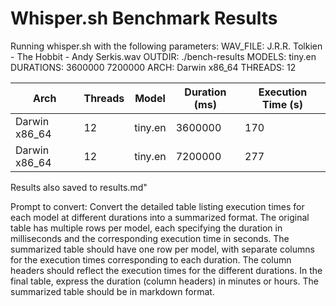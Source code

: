 # Whisper.sh Benchmark Results

Running whisper.sh with the following parameters:
WAV_FILE: J.R.R. Tolkien - The Hobbit - Andy Serkis.wav
OUTDIR: ./bench-results
MODELS: tiny.en
DURATIONS: 3600000 7200000
ARCH: Darwin x86_64
THREADS: 12

| Arch          | Threads | Model   | Duration (ms) | Execution Time (s) |
| ------------- | ------- | ------- | ------------- | ------------------ |
| Darwin x86_64 | 12      | tiny.en | 3600000       | 170                |
| Darwin x86_64 | 12      | tiny.en | 7200000       | 277                |

Results also saved to results.md"

Prompt to convert:
Convert the detailed table listing execution times for each model at different durations into a summarized format.
The original table has multiple rows per model, each specifying the duration in milliseconds and
the corresponding execution time in seconds.
The summarized table should have one row per model,
with separate columns for the execution times corresponding to each duration.
The column headers should reflect the execution times for the different durations.
In the final table, express the duration (column headers) in minutes or hours.
The summarized table should be in markdown format.
